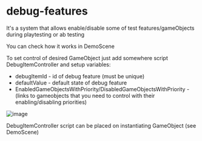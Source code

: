 # debug-features
It's a system that allows enable/disable some of test features/gameObjects during playtesting or ab testing

You can check how it works in DemoScene

To set control of desired GameObject just add somewhere script DebugItemController and setup variables:
- debugItemId - id of debug feature (must be unique)
- defaultValue - default state of debug feature
- EnabledGameObjectsWithPriority/DisabledGameObjectsWithPriority - (links to gameobjects that you need to control with their enabling/disabling priorities)

![image](https://user-images.githubusercontent.com/17470634/192490880-ba2dd034-4c8c-4717-8713-08f375c87c16.png)

DebugItemController script can be placed on instantiating GameObject (see DemoScene)
